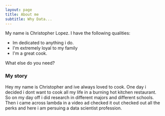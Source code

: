 ```yaml
---
layout: page
title: About me
subtitle: Why Data...
---
```


My name is Christopher Lopez. I have the following qualities:

- Im dedicated to anything i do.
- I'm extremely loyal to my family
- I'm a great cook.

What else do you need?

### My story

Hey my name is Christopher and ive always loved to cook. One day i decided i dont want to cook all my life in a burning hot kitchen restaurant. So on my day off i did research in different majors and different schools. Then i came across lambda in a video ad checked it out checked out all the perks and here i am persuing a data scientist profession.
